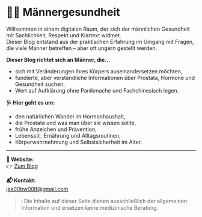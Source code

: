 # 🧔‍♂️ Männergesundheit

Willkommen in einem digitalen Raum, der sich der männlichen Gesundheit mit Sachlichkeit, Respekt und Klartext widmet.  
Dieser Blog entstand aus der praktischen Erfahrung im Umgang mit Fragen, die viele Männer betreffen – aber oft ungern gestellt werden.

**Dieser Blog richtet sich an Männer, die…**
- sich mit Veränderungen ihres Körpers auseinandersetzen möchten,
- fundierte, aber verständliche Informationen über Prostata, Hormone und Gesundheit suchen,
- Wert auf Aufklärung ohne Panikmache und Fachchinesisch legen.

 **🩺 Hier geht es um:**
- den natürlichen Wandel im Hormonhaushalt,
- die Prostata und was man über sie wissen sollte,
- frühe Anzeichen und Prävention,
- Lebensstil, Ernährung und Alltagsroutinen,
- Körperwahrnehmung und Selbstsicherheit im Alter.

---

**🔗 Website:**  
👉 [Zum Blog](https://gesundheit-prostata.github.io/gesundheit-aktuell/)

**📬 Kontakt:**  
[jak00bw00lf@gmail.com](mailto:jak00bw00lf@gmail.com)

> ℹ️ Die Inhalte auf dieser Seite dienen ausschließlich der allgemeinen Information und ersetzen keine medizinische Beratung.
